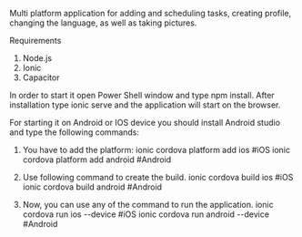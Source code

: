 Multi platform application for adding and scheduling tasks, creating profile, changing the language, as well as taking pictures.

Requirements

1. Node.js
2. Ionic
3. Capacitor


In order to start it open Power Shell window and type npm install. After installation type ionic serve and the application will start on the browser. 

For starting it on Android or IOS device you should install Android studio and type the following commands:

1. You have to add the platform:
ionic cordova platform add ios #iOS
ionic cordova platform add android #Android

2. Use following command to create the build.
ionic cordova build ios #iOS
ionic cordova build android #Android

3. Now, you can use any of the command to run the application.
ionic cordova run ios --device #iOS
ionic cordova run android --device #Android
